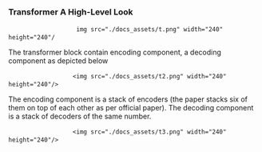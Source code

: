 ### Transformer A High-Level Look
 
                       img src="./docs_assets/t.png" width="240" height="240"/
                       
The transformer block contain encoding component, a decoding component as depicted below

                      <img src="./docs_assets/t2.png" width="240" height="240"/> 
                     
The encoding component is a stack of encoders (the paper stacks six of them on top of each other as per official paper). The decoding component is a stack of decoders of the same number.

                      <img src="./docs_assets/t3.png" width="240" height="240"/> 

